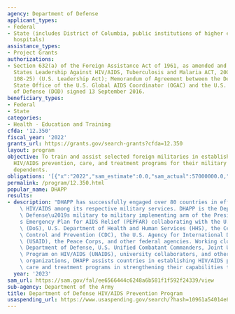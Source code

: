 ```yaml
---
agency: Department of Defense
applicant_types:
- Federal
- State (includes District of Columbia, public institutions of higher education and
  hospitals)
assistance_types:
- Project Grants
authorizations:
- Section 632(a) of the Foreign Assistance Act of 1961, as amended and the United
  States Leadership Against HIV/AIDS, Tuberculosis and Malaria ACT, 2003 (Public Law
  108-25) (U.S. Leadership Act); Memorandum of Agreement between the Department of
  State Office of the U.S. Global AIDS Coordinator (OGAC) and the U.S. Department
  of Defense (DOD) signed 13 September 2016.
beneficiary_types:
- Federal
- State
categories:
- Health - Education and Training
cfda: '12.350'
fiscal_year: '2022'
grants_url: https://grants.gov/search-grants?cfda=12.350
layout: program
objective: To train and assist selected foreign militaries in establishing and implementing
  HIV/AIDS prevention, care, and treatment programs for their military personnel and
  dependents.
obligations: '[{"x":"2022","sam_estimate":0.0,"sam_actual":57000000.0,"usa_spending_actual":50259556.12},{"x":"2023","sam_estimate":53000000.0,"sam_actual":0.0,"usa_spending_actual":34651692.61},{"x":"2024","sam_estimate":0.0,"sam_actual":0.0,"usa_spending_actual":0.0}]'
permalink: /program/12.350.html
popular_name: DHAPP
results:
- description: "DHAPP has successfully engaged over 80 countries in efforts to combat\
    \ HIV/AIDS among its respective military services. DHAPP is the Department of\
    \ Defense\u2019s military to military implementing arm of the President\u2019\
    s Emergency Plan for AIDS Relief (PEPFAR) collaborating with the U.S. State Department\
    \ (DoS), U.S. Department of Health and Human Services (HHS), the Centers for Disease\
    \ Control and Prevention (CDC), the U.S. Agency for International Development\
    \ (USAID), the Peace Corps, and other federal agencies. Working closely with U.S.\
    \ Department of Defense, U.S. Unified Combatant Commanders, Joint United Nations\
    \ Program on HIV/AIDS (UNAIDS), university collaborators, and other non-governmental\
    \ organizations, DHAPP assists countries in establishing HIV/AIDS prevention,\
    \ care and treatment programs in strengthening their capabilities to combat HIV."
  year: '2023'
sam_url: https://sam.gov/fal/ee6566444c6248a6b581f1f592f24339/view
sub-agency: Department of the Army
title: Department of Defense HIV/AIDS Prevention Program
usaspending_url: https://www.usaspending.gov/search/?hash=10961a54014e8412b5e0c8665c45448d
---
```


